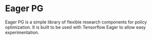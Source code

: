 # Eager PG

Eager PG is a simple library of flexible research components for policy
optimization. It is built to be used with Tensorflow Eager to allow easy
experimentation.

